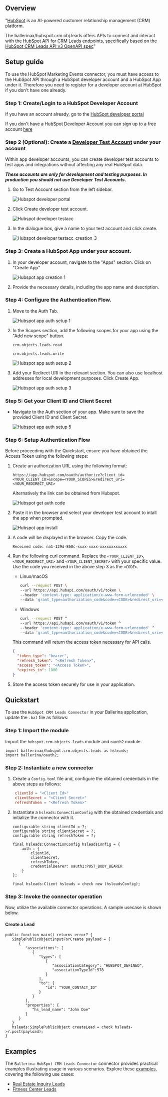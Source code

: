 ## Overview

"[HubSpot](https://www.hubspot.com/our-story) is an AI-powered customer relationship management (CRM) platform.

The ballerinax/hubspot.crm.obj.leads offers APIs to connect and interact with the [HubSpot API for CRM Leads](https://developers.hubspot.com/docs/reference/api/crm/objects/leads) endpoints, specifically based on the [HubSpot CRM Leads API v3 OpenAPI spec](https://github.com/HubSpot/HubSpot-public-api-spec-collection/blob/main/PublicApiSpecs/CRM/Leads/Rollouts/424/v3/leads.json)"

## Setup guide

To use the HubSpot Marketing Events connector, you must have access to the HubSpot API through a HubSpot developer account and a HubSpot App under it. Therefore you need to register for a developer account at HubSpot if you don't have one already.

### Step 1: Create/Login to a HubSpot Developer Account

If you have an account already, go to the [HubSpot developer portal](https://app.hubspot.com/)

If you don't have a HubSpot Developer Account you can sign up to a free account [here](https://developers.hubspot.com/get-started)

### Step 2 (Optional): Create a [Developer Test Account](https://developers.hubspot.com/beta-docs/getting-started/account-types#developer-test-accounts) under your account

Within app developer accounts, you can create developer test accounts to test apps and integrations without affecting any real HubSpot data.

**_These accounts are only for development and testing purposes. In production you should not use Developer Test Accounts._**

1. Go to Test Account section from the left sidebar.

   ![Hubspot developer portal](https://github.com/anush47/module-ballerinax-hubspot.crm.object.leads/blob/04884b07f38302371b047a1ed165aa2e822623d7/docs/setup/resources/test_acc_1.png)

2. Click Create developer test account.

   ![Hubspot developer testacc](https://github.com/anush47/module-ballerinax-hubspot.crm.object.leads/blob/04884b07f38302371b047a1ed165aa2e822623d7/docs/setup/resources/test_acc_2.png)

3. In the dialogue box, give a name to your test account and click create.

   ![Hubspot developer testacc_creation_3](https://github.com/anush47/module-ballerinax-hubspot.crm.object.leads/blob/04884b07f38302371b047a1ed165aa2e822623d7/docs/setup/resources/test_acc_3.png)

### Step 3: Create a HubSpot App under your account.

1. In your developer account, navigate to the "Apps" section. Click on "Create App"

   ![Hubspot app creation 1](https://github.com/anush47/module-ballerinax-hubspot.crm.object.leads/blob/04884b07f38302371b047a1ed165aa2e822623d7/docs/setup/resources/create_app_1.png)

2. Provide the necessary details, including the app name and description.

### Step 4: Configure the Authentication Flow.

1. Move to the Auth Tab.

   ![Hubspot app auth setup 1](https://github.com/anush47/module-ballerinax-hubspot.crm.object.leads/blob/04884b07f38302371b047a1ed165aa2e822623d7/docs/setup/resources/create_app_2.png)

2. In the Scopes section, add the following scopes for your app using the "Add new scope" button.

   `crm.objects.leads.read`

   `crm.objects.leads.write`

   ![Hubspot app auth setup 2](https://github.com/anush47/module-ballerinax-hubspot.crm.object.leads/blob/04884b07f38302371b047a1ed165aa2e822623d7/docs/setup/resources/scope_set.png)

4. Add your Redirect URI in the relevant section. You can also use localhost addresses for local development purposes. Click Create App.

   ![Hubspot app auth setup 3](https://github.com/anush47/module-ballerinax-hubspot.crm.object.leads/blob/04884b07f38302371b047a1ed165aa2e822623d7/docs/setup/resources/create_app_final.png)

### Step 5: Get your Client ID and Client Secret

- Navigate to the Auth section of your app. Make sure to save the provided Client ID and Client Secret.

   ![Hubspot app auth setup 5](https://github.com/anush47/module-ballerinax-hubspot.crm.object.leads/blob/04884b07f38302371b047a1ed165aa2e822623d7/docs/setup/resources/get_credentials.png)

### Step 6: Setup Authentication Flow

Before proceeding with the Quickstart, ensure you have obtained the Access Token using the following steps:

1. Create an authorization URL using the following format:

   ```
   https://app.hubspot.com/oauth/authorize?client_id=<YOUR_CLIENT_ID>&scope=<YOUR_SCOPES>&redirect_uri=<YOUR_REDIRECT_URI>
   ```

    Alternatively the link can be obtained from Hubspot.

    ![Hubspot get auth code](https://github.com/anush47/module-ballerinax-hubspot.crm.object.leads/blob/04884b07f38302371b047a1ed165aa2e822623d7/docs/setup/resources/get_auth_code.png)

2. Paste it in the browser and select your developer test account to intall the app when prompted.

   ![Hubspot app install](https://github.com/anush47/module-ballerinax-hubspot.crm.object.leads/blob/04884b07f38302371b047a1ed165aa2e822623d7/docs/setup/resources/install_app.png)

3. A code will be displayed in the browser. Copy the code.

   ```
   Received code: na1-129d-860c-xxxx-xxxx-xxxxxxxxxxxx
   ```

4. Run the following curl command. Replace the `<YOUR_CLIENT_ID>`, `<YOUR_REDIRECT_URI>` and `<YOUR_CLIENT_SECRET>` with your specific value. Use the code you received in the above step 3 as the `<CODE>`.

   - Linux/macOS

     ```bash
     curl --request POST \
     --url https://api.hubapi.com/oauth/v1/token \
     --header 'content-type: application/x-www-form-urlencoded' \
     --data 'grant_type=authorization_code&code=<CODE>&redirect_uri=<YOUR_REDIRECT_URI>&client_id=<YOUR_CLIENT_ID>&client_secret=<YOUR_CLIENT_SECRET>'
     ```

   - Windows

     ```bash
     curl --request POST ^
     --url https://api.hubapi.com/oauth/v1/token ^
     --header 'content-type: application/x-www-form-urlencoded' ^
     --data 'grant_type=authorization_code&code=<CODE>&redirect_uri=<YOUR_REDIRECT_URI>&client_id=<YOUR_CLIENT_ID>&client_secret=<YOUR_CLIENT_SECRET>'
     ```

   This command will return the access token necessary for API calls.

   ```json
   {
     "token_type": "bearer",
     "refresh_token": "<Refresh Token>",
     "access_token": "<Access Token>",
     "expires_in": 1800
   }
   ```

5. Store the access token securely for use in your application.

## Quickstart

To use the `HubSpot CRM Leads Connector` in your Ballerina application, update the `.bal` file as follows:

### Step 1: Import the module

Import the `hubspot.crm.objects.leads` module and `oauth2` module.

```ballerina
import ballerinax/hubspot.crm.objects.leads as hsleads;
import ballerina/oauth2;
```

### Step 2: Instantiate a new connector

1. Create a `Config.toml` file and, configure the obtained credentials in the above steps as follows:

   ```toml
    clientId = "<Client Id>"
    clientSecret = "<Client Secret>"
    refreshToken = "<Refresh Token>"
   ```

2. Instantiate a `hsleads:ConnectionConfig` with the obtained credentials and initialize the connector with it.

    ```ballerina 
    configurable string clientId = ?;
    configurable string clientSecret = ?;
    configurable string refreshToken = ?;

    final hsleads:ConnectionConfig hsleadsConfig = {
        auth : {
            clientId,
            clientSecret,
            refreshToken,
            credentialBearer: oauth2:POST_BODY_BEARER
        }
    };

    final hsleads:Client hsleads = check new (hsleadsConfig);
    ```

### Step 3: Invoke the connector operation

Now, utilize the available connector operations. A sample usecase is shown below.

#### Create a Lead
    
```ballerina
public function main() returns error? {
   SimplePublicObjectInputForCreate payload = {
      {
         "associations": [
            {
               "types": [
                  {
                     "associationCategory": "HUBSPOT_DEFINED",
                     "associationTypeId":578
                  }
               ],
               "to": {
                  "id": "YOUR_CONTACT_ID"
               }
            }
         ],
         "properties": {
            "hs_lead_name": "John Doe"
         }
      }
   }
   hsleads:SimplePublicObject createLead = check hsleads->/.post(payload);
}
```

## Examples

The `Ballerina HubSpot CRM Leads Connector` connector provides practical examples illustrating usage in various scenarios. Explore these [examples](https://github.com/module-ballerinax-hubspot.crm.object.leads/tree/main/examples/real_estate_inquiry_leads/main.bal/), covering the following use cases:

- [Real Estate Inquiry Leads](https://github.com/anush47/module-ballerinax-hubspot.crm.object.leads/blob/main/examples/real_estate_inquiry_leads/main.bal)
- [Fitness Center Leads](https://github.com/anush47/module-ballerinax-hubspot.crm.object.leads/blob/main/examples/fitness_center_leads/main.bal)